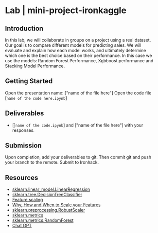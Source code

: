 # Lab | mini-project-ironkaggle
## Introduction
In this lab, we will collaborate in groups on a project using a real dataset.
Our goal is to compare different models for predicting sales. We will evaluate and explain how each model works, and ultimately determine which one is the best choice based on their performance.
In this case we use the models: Random Forest Performance, Xgbboost performance and Stacking Model Performance.
## Getting Started
Open the presentation name: ["name of the file here"]
Open the code file [`name of the code here.ipynb`]
## Deliverables
- []`name of the code.ipynb`] and ["name of the file here"] with your responses.
## Submission
Upon completion, add your deliverables to git. Then commit git and push your branch to the remote. Submit to Ironhack.
## Resources
- [sklearn.linear_model.LinearRegression](https://scikit-learn.org/stable/modules/generated/sklearn.linear_model.LogisticRegression.html)
- [sklearn.tree.DecisionTreeClassifier](https://scikit-learn.org/stable/modules/generated/sklearn.tree.DecisionTreeClassifier.html)
- [Feature scaling](https://en.wikipedia.org/wiki/Feature_scaling)
- [Why, How and When to Scale your Features](https://medium.com/greyatom/why-how-and-when-to-scale-your-features-4b30ab09db5e)
- [sklearn.preprocessing.RobustScaler](https://scikit-learn.org/stable/modules/generated/sklearn.preprocessing.RobustScaler.html)
- [sklearn.metrics](https://scikit-learn.org/stable/modules/classes.html#module-sklearn.metrics)
- [sklearn.metrics.RandomForest](https://scikit-learn.org/stable/modules/generated/sklearn.ensembleRandomForestClassifier.html)
- [Chat GPT](https://chatgpt.com)
